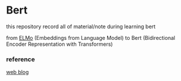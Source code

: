 # Bert

this repository record all of material/note during learning bert

from [ELMo](https://arxiv.org/abs/1802.05365) (Embeddings from Language Model) to Bert (Bidirectional Encoder Representation with Transformers)


### reference
[web blog](https://neptune.ai/blog/how-to-code-bert-using-pytorch-tutorial)
